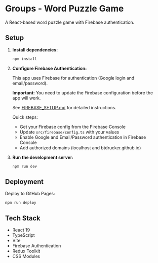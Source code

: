 # Groups - Word Puzzle Game

A React-based word puzzle game with Firebase authentication.

## Setup

1. **Install dependencies:**
   ```bash
   npm install
   ```

2. **Configure Firebase Authentication:**
   
   This app uses Firebase for authentication (Google login and email/password).
   
   **Important:** You need to update the Firebase configuration before the app will work.
   
   See [FIREBASE_SETUP.md](./FIREBASE_SETUP.md) for detailed instructions.
   
   Quick steps:
   - Get your Firebase config from the Firebase Console
   - Update `src/firebase/config.ts` with your values
   - Enable Google and Email/Password authentication in Firebase Console
   - Add authorized domains (localhost and btdrucker.github.io)

3. **Run the development server:**
   ```bash
   npm run dev
   ```

## Deployment

Deploy to GitHub Pages:
```bash
npm run deploy
```

## Tech Stack

- React 19
- TypeScript
- Vite
- Firebase Authentication
- Redux Toolkit
- CSS Modules
